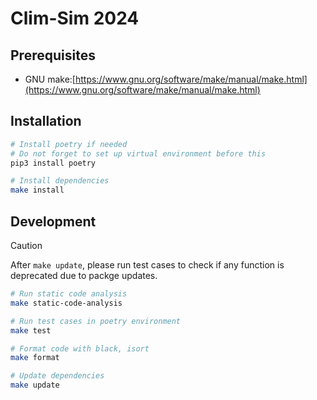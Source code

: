 # Clim-Sim 2024

## Prerequisites
- GNU make:[https://www.gnu.org/software/make/manual/make.html](https://www.gnu.org/software/make/manual/make.html)

## Installation

```bash
# Install poetry if needed
# Do not forget to set up virtual environment before this
pip3 install poetry

# Install dependencies
make install
```

## Development

> [!CAUTION]
> After `make update`, please run test cases to check if any function is deprecated due to packge updates.

```bash
# Run static code analysis
make static-code-analysis

# Run test cases in poetry environment
make test

# Format code with black, isort
make format

# Update dependencies
make update
```
